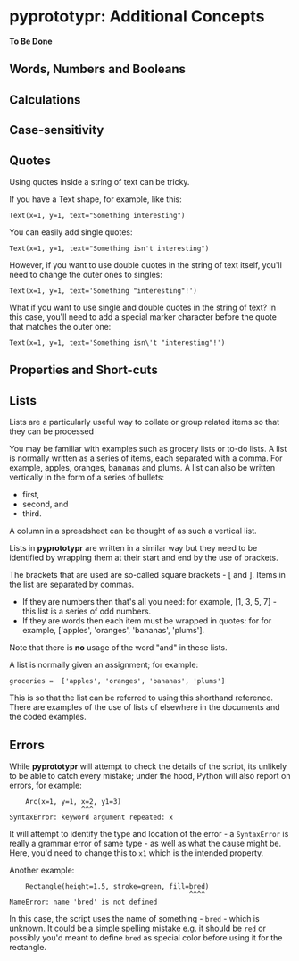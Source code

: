 # pyprototypr: Additional Concepts

**To Be Done**

## Words, Numbers and Booleans


## Calculations


## Case-sensitivity


## Quotes

Using quotes inside a string of text can be tricky.

If you have a Text shape, for example, like this:
```
Text(x=1, y=1, text="Something interesting")
```

You can easily add single quotes:
```
Text(x=1, y=1, text="Something isn't interesting")
```

However, if you want to use double quotes in the string of text itself,
you'll need to change the outer ones to singles:
```
Text(x=1, y=1, text='Something "interesting"!')
```

What if you want to use single and double quotes in the string of text?
In this case, you'll need to add a special marker character before the quote
that matches the outer one:
```
Text(x=1, y=1, text='Something isn\'t "interesting"!')
```

## Properties and Short-cuts


## Lists

Lists are a particularly useful way to collate or group related items so that they
can be processed

You may be familiar with examples such as grocery lists or to-do lists. A list is
normally written as a series of items, each separated with a comma. For example,
apples, oranges, bananas and plums. A list can also be written vertically in the form
of a  series of bullets:

* first,
* second, and
* third.

A column in a spreadsheet can be thought of as such a vertical list.

Lists in **pyprototypr** are written in a similar way but they need to be identified by
wrapping them at their start and end by the use of brackets.

The brackets that are used are so-called square brackets - [ and ].  Items in the list
are separated by commas.

* If they are numbers then that's all you need: for example, [1, 3, 5, 7] - this
  list is a series of odd numbers.
* If they are words then each item must be wrapped in quotes: for for example,
  ['apples', 'oranges', 'bananas', 'plums'].

Note that there is **no** usage of the word "and" in these lists.

A list is normally given an assignment; for example:
```
groceries =  ['apples', 'oranges', 'bananas', 'plums']
```
This is so that the list can be referred to using this shorthand reference.  There
are examples of the use of lists of elsewhere in the documents and the coded examples.


## Errors

While **pyprototypr** will attempt to check the details of the script, its unlikely to
be able to catch every mistake; under the hood, Python will also report on errors,
for example:
```
    Arc(x=1, y=1, x=2, y1=3)
                  ^^^
SyntaxError: keyword argument repeated: x
```
It will attempt to identify the type and location of the error - a `SyntaxError` is
really a grammar error of same type - as well as what the cause might be. Here, you'd
need to change this to `x1` which is the intended property.

Another example:
```
    Rectangle(height=1.5, stroke=green, fill=bred)
                                             ^^^^
NameError: name 'bred' is not defined
```
In this case, the script uses the name of something - `bred` - which is unknown. It
could be a simple spelling mistake e.g. it should be `red` or possibly you'd meant to
define `bred` as special color before using it for the rectangle.

